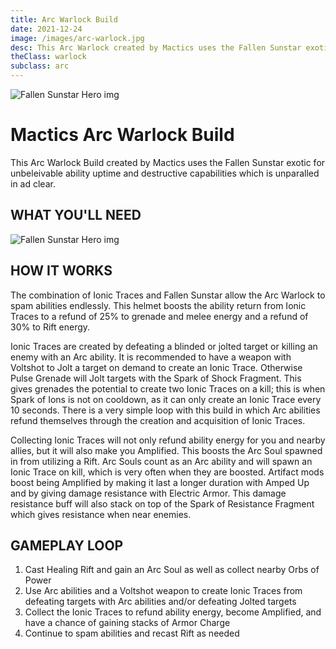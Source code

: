 ```yaml
---
title: Arc Warlock Build
date: 2021-12-24
image: /images/arc-warlock.jpg
desc: This Arc Warlock created by Mactics uses the Fallen Sunstar exotic for unbeleivable ability uptime and destructive capabilities.
theClass: warlock
subclass: arc
---
```


![Fallen Sunstar Hero img](/images/fallen-sunstar.jpg "Fallen Sunstar D2")

# Mactics Arc Warlock Build

This Arc Warlock Build created by Mactics uses the Fallen Sunstar exotic for unbeleivable ability uptime and destructive capabilities which is unparalled in ad clear.

## WHAT YOU'LL NEED

![Fallen Sunstar Hero img](/images/arc-warlock-build.png "Fallen Sunstar D2")

## HOW IT WORKS

The combination of Ionic Traces and Fallen Sunstar allow the Arc Warlock to spam abilities endlessly. This helmet boosts the ability return from Ionic Traces to a refund of 25% to grenade and melee energy and a refund of 30% to Rift energy.

Ionic Traces are created by defeating a blinded or jolted target or killing an enemy with an Arc ability. It is recommended to have a weapon with Voltshot to Jolt a target on demand to create an Ionic Trace. Otherwise Pulse Grenade will Jolt targets with the Spark of Shock Fragment. This gives grenades the potential to create two Ionic Traces on a kill; this is when Spark of Ions is not on cooldown, as it can only create an Ionic Trace every 10 seconds. There is a very simple loop with this build in which Arc abilities refund themselves through the creation and acquisition of Ionic Traces.

Collecting Ionic Traces will not only refund ability energy for you and nearby allies, but it will also make you Amplified. This boosts the Arc Soul spawned in from utilizing a Rift. Arc Souls count as an Arc ability and will spawn an Ionic Trace on kill, which is very often when they are boosted. Artifact mods boost being Amplified by making it last a longer duration with Amped Up and by giving damage resistance with Electric Armor. This damage resistance buff will also stack on top of the Spark of Resistance Fragment which gives resistance when near enemies.

## GAMEPLAY LOOP

1. Cast Healing Rift and gain an Arc Soul as well as collect nearby Orbs of Power
2. Use Arc abilities and a Voltshot weapon to create Ionic Traces from defeating targets with Arc abilities and/or defeating Jolted targets
3. Collect the Ionic Traces to refund ability energy, become Amplified, and have a chance of gaining stacks of Armor Charge
4. Continue to spam abilities and recast Rift as needed
